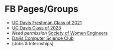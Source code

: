 # FB Pages/Groups

- [UC Davis Freshman Class of 2021](https://www.facebook.com/profile.php?id=701242060041964&ref=br_rs)  
- [UC Davis Class of 2023](https://www.facebook.com/groups/134814757178549/)  
- *Need permission* [Society of Women Engineers](https://www.facebook.com/SocietyofWomenEngineersatUCDavis/)  
- [Davis Computer Science Club](https://www.facebook.com/profile.php?id=28172312757&ref=br_rs)
- [Jobs & Internships]
